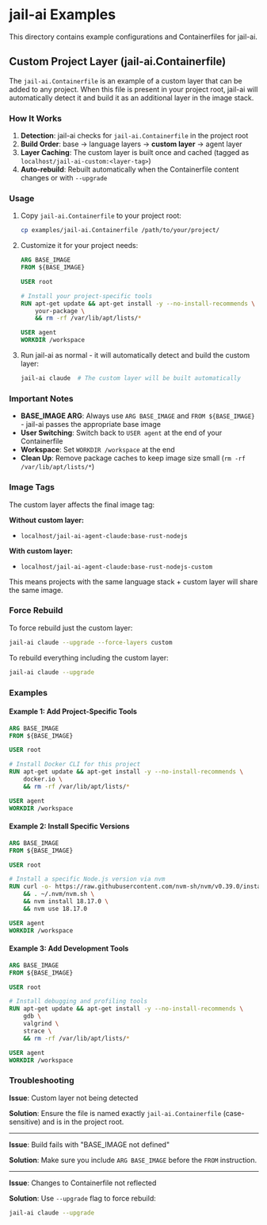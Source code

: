 # jail-ai Examples

This directory contains example configurations and Containerfiles for jail-ai.

## Custom Project Layer (jail-ai.Containerfile)

The `jail-ai.Containerfile` is an example of a custom layer that can be added to any project. When this file is present in your project root, jail-ai will automatically detect it and build it as an additional layer in the image stack.

### How It Works

1. **Detection**: jail-ai checks for `jail-ai.Containerfile` in the project root
2. **Build Order**: base → language layers → **custom layer** → agent layer
3. **Layer Caching**: The custom layer is built once and cached (tagged as `localhost/jail-ai-custom:<layer-tag>`)
4. **Auto-rebuild**: Rebuilt automatically when the Containerfile content changes or with `--upgrade`

### Usage

1. Copy `jail-ai.Containerfile` to your project root:
   ```bash
   cp examples/jail-ai.Containerfile /path/to/your/project/
   ```

2. Customize it for your project needs:
   ```dockerfile
   ARG BASE_IMAGE
   FROM ${BASE_IMAGE}
   
   USER root
   
   # Install your project-specific tools
   RUN apt-get update && apt-get install -y --no-install-recommends \
       your-package \
       && rm -rf /var/lib/apt/lists/*
   
   USER agent
   WORKDIR /workspace
   ```

3. Run jail-ai as normal - it will automatically detect and build the custom layer:
   ```bash
   jail-ai claude  # The custom layer will be built automatically
   ```

### Important Notes

- **BASE_IMAGE ARG**: Always use `ARG BASE_IMAGE` and `FROM ${BASE_IMAGE}` - jail-ai passes the appropriate base image
- **User Switching**: Switch back to `USER agent` at the end of your Containerfile
- **Workspace**: Set `WORKDIR /workspace` at the end
- **Clean Up**: Remove package caches to keep image size small (`rm -rf /var/lib/apt/lists/*`)

### Image Tags

The custom layer affects the final image tag:

**Without custom layer:**
- `localhost/jail-ai-agent-claude:base-rust-nodejs`

**With custom layer:**
- `localhost/jail-ai-agent-claude:base-rust-nodejs-custom`

This means projects with the same language stack + custom layer will share the same image.

### Force Rebuild

To force rebuild just the custom layer:

```bash
jail-ai claude --upgrade --force-layers custom
```

To rebuild everything including the custom layer:

```bash
jail-ai claude --upgrade
```

### Examples

#### Example 1: Add Project-Specific Tools

```dockerfile
ARG BASE_IMAGE
FROM ${BASE_IMAGE}

USER root

# Install Docker CLI for this project
RUN apt-get update && apt-get install -y --no-install-recommends \
    docker.io \
    && rm -rf /var/lib/apt/lists/*

USER agent
WORKDIR /workspace
```

#### Example 2: Install Specific Versions

```dockerfile
ARG BASE_IMAGE
FROM ${BASE_IMAGE}

USER root

# Install a specific Node.js version via nvm
RUN curl -o- https://raw.githubusercontent.com/nvm-sh/nvm/v0.39.0/install.sh | bash \
    && . ~/.nvm/nvm.sh \
    && nvm install 18.17.0 \
    && nvm use 18.17.0

USER agent
WORKDIR /workspace
```

#### Example 3: Add Development Tools

```dockerfile
ARG BASE_IMAGE
FROM ${BASE_IMAGE}

USER root

# Install debugging and profiling tools
RUN apt-get update && apt-get install -y --no-install-recommends \
    gdb \
    valgrind \
    strace \
    && rm -rf /var/lib/apt/lists/*

USER agent
WORKDIR /workspace
```

### Troubleshooting

**Issue**: Custom layer not being detected

**Solution**: Ensure the file is named exactly `jail-ai.Containerfile` (case-sensitive) and is in the project root.

---

**Issue**: Build fails with "BASE_IMAGE not defined"

**Solution**: Make sure you include `ARG BASE_IMAGE` before the `FROM` instruction.

---

**Issue**: Changes to Containerfile not reflected

**Solution**: Use `--upgrade` flag to force rebuild:
```bash
jail-ai claude --upgrade
```
